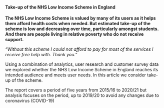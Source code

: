 #### Take-up of the NHS Low Income Scheme in England

**The NHS Low Income Scheme is valued by many of its users as it helps them afford health costs when needed. But estimated take-up of the scheme is low and decreasing over time, particularly amongst students. And there are people living in relative poverty who do not receive support.**

_“Without this scheme I could not afford to pay for most of the services I receive free help with. Thank you.”_    

Using a combination of analytics, user research and customer survey data we explored whether the NHS Low Income Scheme in England reaches its intended audience and meets user needs. In this article we consider take-up of the scheme.

The report covers a period of five years from 2015/16 to 2020/21 but analysis focuses on the period, up to 2019/20 to avoid any changes due to coronavirus (COVID-19)
